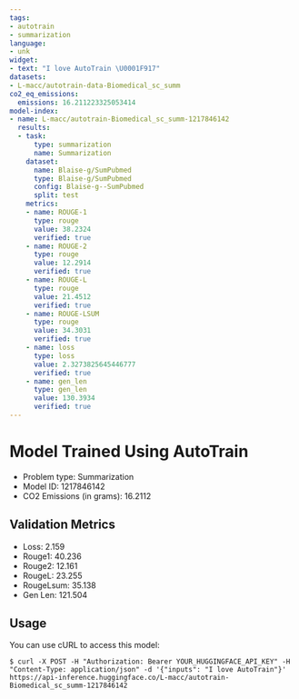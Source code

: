 ```yaml
---
tags:
- autotrain
- summarization
language:
- unk
widget:
- text: "I love AutoTrain \U0001F917"
datasets:
- L-macc/autotrain-data-Biomedical_sc_summ
co2_eq_emissions:
  emissions: 16.211223325053414
model-index:
- name: L-macc/autotrain-Biomedical_sc_summ-1217846142
  results:
  - task:
      type: summarization
      name: Summarization
    dataset:
      name: Blaise-g/SumPubmed
      type: Blaise-g/SumPubmed
      config: Blaise-g--SumPubmed
      split: test
    metrics:
    - name: ROUGE-1
      type: rouge
      value: 38.2324
      verified: true
    - name: ROUGE-2
      type: rouge
      value: 12.2914
      verified: true
    - name: ROUGE-L
      type: rouge
      value: 21.4512
      verified: true
    - name: ROUGE-LSUM
      type: rouge
      value: 34.3031
      verified: true
    - name: loss
      type: loss
      value: 2.3273825645446777
      verified: true
    - name: gen_len
      type: gen_len
      value: 130.3934
      verified: true
---
```


# Model Trained Using AutoTrain

- Problem type: Summarization
- Model ID: 1217846142
- CO2 Emissions (in grams): 16.2112

## Validation Metrics

- Loss: 2.159
- Rouge1: 40.236
- Rouge2: 12.161
- RougeL: 23.255
- RougeLsum: 35.138
- Gen Len: 121.504

## Usage

You can use cURL to access this model:

```
$ curl -X POST -H "Authorization: Bearer YOUR_HUGGINGFACE_API_KEY" -H "Content-Type: application/json" -d '{"inputs": "I love AutoTrain"}' https://api-inference.huggingface.co/L-macc/autotrain-Biomedical_sc_summ-1217846142
```